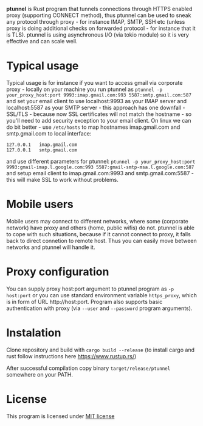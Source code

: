 **ptunnel** is Rust program that tunnels connections through HTTPS enabled proxy (supporting CONNECT method), thus ptunnel can be used to sneak any protocol through proxy - for instance IMAP, SMTP, SSH etc (unless proxy is doing additional checks on forwarded protocol - for instance that it is TLS).
ptunnel is using asynchronous I/O (via tokio module) so it is very effective and can scale well.

Typical usage
=============

Typical usage is for instance if you want to access gmail via corporate proxy - 
locally on your machine you run ptunnel as `ptunnel -p your_proxy_host:port 9993:imap.gmail.com:993 5587:smtp.gmail.com:587` and set your email client to use localhost:9993 as your IMAP server and localhost:5587 as your SMTP server - this approach has one downfall - SSL/TLS - because now SSL certificates will not match the hostname - so you'll need to add security exception to your email client. 
On linux we can do bit better -  use `/etc/hosts` to map hostnames imap.gmail.com and smtp.gmail.com to local interface:
```
127.0.0.1	imap.gmail.com
127.0.0.1	smtp.gmail.com
```

and use different parameters for ptunnel: `ptunnel -p your_proxy_host:port 9993:gmail-imap.l.google.com:993 5587:gmail-smtp-msa.l.google.com:587` and setup email client to imap.gmail.com:9993 and smtp.gmail.com:5587 - this will make SSL to work without problems.

Mobile users
============
Mobile users may connect to different networks, where some (corporate network) have proxy and others (home, public wifis) do not.  ptunnel is able to cope with such situations,  because if it cannot connect to proxy, it falls back to direct connetion to remote host. Thus you can easily move between networks and ptunnel will handle it.

Proxy configuration
===================
You can supply proxy host:port argument to ptunnel program as `-p host:port` or you can use standard environment variable `https_proxy`, which is in form of URL http://host:port. 
Program also supports basic authentication with proxy (via `--user` and `--password` program arguments).

Instalation
===========
Clone repository and build with `cargo build --release` (to install cargo and rust follow instructions here https://www.rustup.rs/)

After successful compilation copy binary `target/release/ptunnel` somewhere on your PATH.

License
=======

This program is licensed under [MIT license](https://opensource.org/licenses/MIT)

